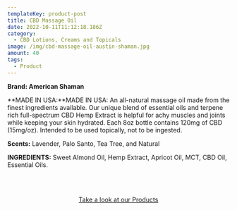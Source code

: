 ```yaml
---
templateKey: product-post
title: CBD Massage Oil
date: 2022-10-11T11:12:18.186Z
category:
  - CBD Lotions, Creams and Topicals
image: /img/cbd-massage-oil-austin-shaman.jpg
amount: 40
tags:
  - Product
---
```

**Brand: American Shaman**

**MADE IN USA:**MADE IN USA: An all-natural massage oil made from the finest ingredients available. Our unique blend of essential oils and terpene rich full-spectrum CBD Hemp Extract is helpful for achy muscles and joints while keeping your skin hydrated. Each 8oz bottle contains 120mg of CBD (15mg/oz). Intended to be used topically, not to be ingested.

**Scents:** Lavender, Palo Santo, Tea Tree, and Natural

**INGREDIENTS:** Sweet Almond Oil, Hemp Extract, Apricot Oil, MCT, CBD Oil, Essential Oils.

<br><br>

<Center><a class="link-view-more-products" target="_blank" href="https://capitalamericanshaman.com/products">Take a look at our Products</a></Center>
